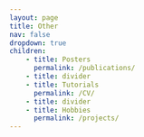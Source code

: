 ```yaml
---
layout: page
title: Other
nav: false
dropdown: true
children: 
    - title: Posters
      permalink: /publications/
    - title: divider
    - title: Tutorials
      permalink: /CV/
    - title: divider
    - title: Hobbies
      permalink: /projects/
---
```

